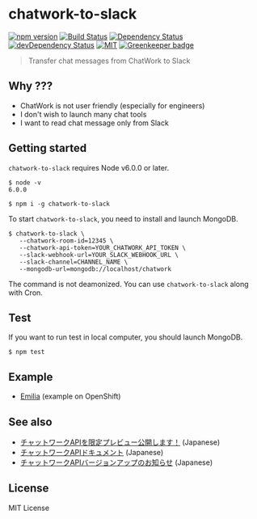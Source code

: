 # chatwork-to-slack
[![npm version](https://img.shields.io/npm/v/chatwork-to-slack.svg?style=flat-square)](https://www.npmjs.com/package/chatwork-to-slack)
[![Build Status](https://img.shields.io/travis/pine/chatwork-to-slack/master.svg?style=flat-square)](https://travis-ci.org/pine/chatwork-to-slack)
[![Dependency Status](https://img.shields.io/david/pine/chatwork-to-slack.svg?style=flat-square)](https://david-dm.org/pine/chatwork-to-slack)
[![devDependency Status](https://img.shields.io/david/dev/pine/chatwork-to-slack.svg?style=flat-square)](https://david-dm.org/pine/chatwork-to-slack#info=devDependencies)
[![MIT](https://img.shields.io/badge/license-MIT-444444.svg?style=flat-square)](http://opensource.org/licenses/MIT) [![Greenkeeper badge](https://badges.greenkeeper.io/pine/chatwork-to-slack.svg)](https://greenkeeper.io/)

> Transfer chat messages from ChatWork to Slack

## Why ???
- ChatWork is not user friendly (especially for engineers)
- I don't wish to launch many chat tools
- I want to read chat message only from Slack

## Getting started
`chatwork-to-slack` requires Node v6.0.0 or later.

```
$ node -v
6.0.0

$ npm i -g chatwork-to-slack
```

To start `chatwork-to-slack`, you need to install and launch MongoDB.

```
$ chatwork-to-slack \
   --chatwork-room-id=12345 \
   --chatwork-api-token=YOUR_CHATWORK_API_TOKEN \
   --slack-webhook-url=YOUR_SLACK_WEBHOOK_URL \
   --slack-channel=CHANNEL_NAME \
   --mongodb-url=mongodb://localhost/chatwork
```

The command is not deamonized.
You can use `chatwork-to-slack` along with Cron.

## Test
If you want to run test in local computer, you should launch MongoDB.

```
$ npm test
```

## Example
- [Emilia](https://github.com/pine/Emilia) (example on OpenShift)

## See also
- [チャットワークAPIを限定プレビュー公開します！](http://blog-ja.chatwork.com/2013/11/api-preview.html) (Japanese)
- [チャットワークAPIドキュメント](http://developer.chatwork.com/ja/index.html) (Japanese)
- [チャットワークAPIバージョンアップのお知らせ](https://help.chatwork.com/hc/ja/articles/115000019401) (Japanese)

## License
MIT License
